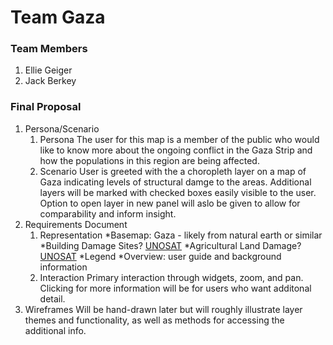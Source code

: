 # Team Gaza

### Team Members
1. Ellie Geiger
2. Jack Berkey

### Final Proposal
1. Persona/Scenario
    1. Persona
        The user for this map is a member of the public who would like to know more about the ongoing conflict in the Gaza Strip and how the populations in this region are being affected. 
    2. Scenario
        User is greeted with the a choropleth layer on a map of Gaza indicating levels of
        structural damge to the areas. Additional layers will be marked with checked boxes
        easily visible to the user. Option to open layer in new panel will aslo be given
        to allow for comparability and inform insight.
2. Requirements Document
    1. Representation
        *Basemap: Gaza - likely from natural earth or similar
        *Building Damage Sites? [UNOSAT](https://unosat.org/products/3793)
        *Agricultural Land Damage? [UNOSAT](https://unosat.org/products/3792)
        *Legend
        *Overview: user guide and background information
    2. Interaction
        Primary interaction through widgets, zoom, and pan. Clicking for more information
        will be for users who want additonal detail.
3. Wireframes
    Will be hand-drawn later but will roughly illustrate layer themes and functionality, as well as methods for accessing the additional info.





